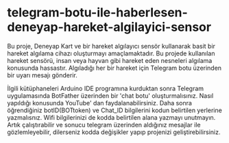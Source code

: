 # telegram-botu-ile-haberlesen-deneyap-hareket-algilayici-sensor
Bu proje, Deneyap Kart ve bir hareket algılayıcı sensör kullanarak basit bir hareket algılama cihazı oluşturmayı amaçlamaktadır. Bu projede kullanılan hareket sensörü, insan veya hayvan gibi hareket eden nesneleri algılama konusunda hassastır. Algıladığı her bir hareket için Telegram botu üzerinden bir uyarı mesajı gönderir.

İlgili kütüphaneleri Arduino IDE programına kurduktan sonra Telegram uygulamasında BotFather üzerinden bir 'chat botu' oluşturmalısınız. Nasıl yapıldığı konusunda YouTube' dan faydalanabilirsiniz.  Daha sonra öğrendiğiniz botID(BOTtoken) ve Chat_ID bilgilerini kodun belirtilen yerlerine yazmalısnız. Wifi bilgilerinizi de kodda belirtilen alana yazmayı unutmayın. Artık çalıştırabilir ve sonucu telegram üzerinden aldığınız mesajlar ile gözlemleyebilir, dilerseniz kodda değişikler yapıp projenizi geliştirebilirsiniz.

